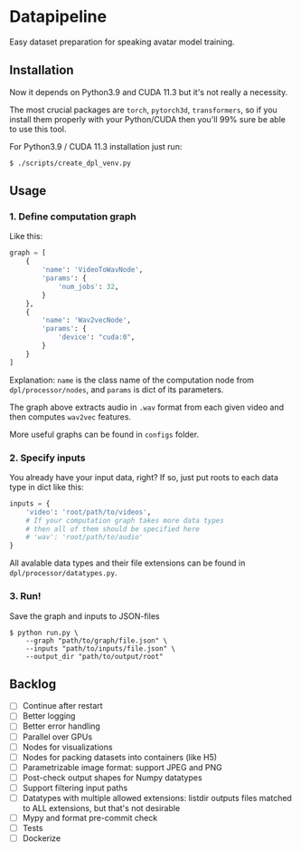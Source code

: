 # Datapipeline
Easy dataset preparation for speaking avatar model training.

## Installation
Now it depends on Python3.9 and CUDA 11.3 but it's not really a necessity. 

The most crucial packages are `torch`, `pytorch3d`, `transformers`,
so if you install them properly with your Python/CUDA
then you'll 99% sure be able to use this tool.

For Python3.9 / CUDA 11.3 installation just run:
```shell
$ ./scripts/create_dpl_venv.py
```

## Usage
### 1. Define computation graph
Like this:

```python
graph = [
    {
        'name': 'VideoToWavNode',
        'params': {
            'num_jobs': 32,
        }
    },
    {
        'name': 'Wav2vecNode',
        'params': {
            'device': "cuda:0",
        }
    }
]
```

Explanation: `name` is the class name of the computation node from `dpl/processor/nodes`,
and `params` is dict of its parameters. 

The graph above extracts audio in `.wav` format from each given video
and then computes `wav2vec` features.

More useful graphs can be found in `configs` folder.

### 2. Specify inputs
You already have your input data, right?
If so, just put roots to each data type in dict like this:

```python
inputs = {
    'video': 'root/path/to/videos',
    # If your computation graph takes more data types
    # then all of them should be specified here
    # 'wav': 'root/path/to/audio'
}
```

All avalable data types and their file extensions
can be found in `dpl/processor/datatypes.py`.

### 3. Run!
Save the graph and inputs to JSON-files 

```shell
$ python run.py \
    --graph "path/to/graph/file.json" \
    --inputs "path/to/inputs/file.json" \
    --output_dir "path/to/output/root"
```

## Backlog
* [ ] Continue after restart
* [ ] Better logging
* [ ] Better error handling
* [ ] Parallel over GPUs
* [ ] Nodes for visualizations
* [ ] Nodes for packing datasets into containers (like H5)
* [ ] Parametrizable image format: support JPEG and PNG
* [ ] Post-check output shapes for Numpy datatypes
* [ ] Support filtering input paths
* [ ] Datatypes with multiple allowed extensions: listdir outputs files matched to ALL extensions, but that's not desirable
* [ ] Mypy and format pre-commit check
* [ ] Tests
* [ ] Dockerize

